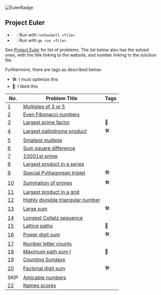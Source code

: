 ![EulerBadge](https://projecteuler.net/profile/erhant.png)

## Project Euler

- <img src="https://cdn.jsdelivr.net/npm/programming-languages-logos/src/haskell/haskell.png" height="15">: Run with `runhaskell <file>`
- <img src="https://cdn.jsdelivr.net/npm/programming-languages-logos/src/go-old/go-old.png" height="15">: Run with `go run <file>`

See [Project Euler](https://projecteuler.net/) for list of problems. The list below also has the solved ones, with the title linking to the website, and number linking to the solution file.

Furthermore, there are tags as described below:

- 🛠️: I must optimize this
- 🎈: I liked this

| No.            | Problem Title                                                             | Tags |
| -------------- | ------------------------------------------------------------------------- | ---- |
| [1](./P01.hs)  | [Multiples of 3 or 5](https://projecteuler.net/problem=1)                 |      |
| [2](./P02.hs)  | [Even Fibonacci numbers](https://projecteuler.net/problem=2)              |      |
| [3](./P03.hs)  | [Largest prime factor](https://projecteuler.net/problem=3)                | 🎈   |
| [4](./P04.hs)  | [Largest palindrome product](https://projecteuler.net/problem=4)          | 🛠️   |
| [5](./P05.hs)  | [Smallest multiple](https://projecteuler.net/problem=5)                   |      |
| [6](./P06.hs)  | [Sum square difference](https://projecteuler.net/problem=6)               |      |
| [7](./P07.hs)  | [10001st prime](https://projecteuler.net/problem=7)                       |      |
| [8](./P08.hs)  | [Largest product in a series](https://projecteuler.net/problem=8)         |      |
| [9](./P09.hs)  | [Special Pythagorean triplet](https://projecteuler.net/problem=9)         | 🛠️   |
| [10](./P10.hs) | [Summation of primes](https://projecteuler.net/problem=10)                | 🛠️   |
| [11](./P11.go) | [Largest product in a grid](https://projecteuler.net/problem=11)          |      |
| [12](./P12.hs) | [Highly divisible triangular number](https://projecteuler.net/problem=12) |      |
| [13](./P13.hs) | [Large sum](https://projecteuler.net/problem=13)                          | 🛠️   |
| [14](./P14.go) | [Longest Collatz sequence](https://projecteuler.net/problem=14)           |      |
| [15](./P15.go) | [Lattice paths](https://projecteuler.net/problem=15)                      | 🎈   |
| [16](./P16.hs) | [Power digit sum](https://projecteuler.net/problem=16)                    | 🛠️   |
| [17](./P17.go) | [Number letter counts](https://projecteuler.net/problem=17)               |      |
| [18](./P18.go) | [Maximum path sum I](https://projecteuler.net/problem=18)                 | 🎈   |
| [19](./P19.go) | [Counting Sundays](https://projecteuler.net/problem=19)                   |      |
| [20](./P20.hs) | [Factorial digit sum](https://projecteuler.net/problem=20)                | 🛠️   |
| SKIP           | [Amicable numbers](https://projecteuler.net/problem=21)                   |      |
| [22](./P22.go) | [Names scores](https://projecteuler.net/problem=22)                       |      |
